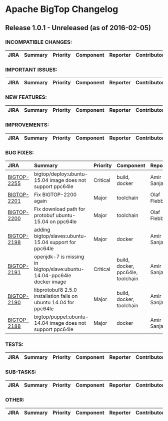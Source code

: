 
<!---
# Licensed to the Apache Software Foundation (ASF) under one
# or more contributor license agreements.  See the NOTICE file
# distributed with this work for additional information
# regarding copyright ownership.  The ASF licenses this file
# to you under the Apache License, Version 2.0 (the
# "License"); you may not use this file except in compliance
# with the License.  You may obtain a copy of the License at
#
#     http://www.apache.org/licenses/LICENSE-2.0
#
# Unless required by applicable law or agreed to in writing, software
# distributed under the License is distributed on an "AS IS" BASIS,
# WITHOUT WARRANTIES OR CONDITIONS OF ANY KIND, either express or implied.
# See the License for the specific language governing permissions and
# limitations under the License.
-->
# Apache BigTop Changelog

## Release 1.0.1 - Unreleased (as of 2016-02-05)

### INCOMPATIBLE CHANGES:

| JIRA | Summary | Priority | Component | Reporter | Contributor |
|:---- |:---- | :--- |:---- |:---- |:---- |


### IMPORTANT ISSUES:

| JIRA | Summary | Priority | Component | Reporter | Contributor |
|:---- |:---- | :--- |:---- |:---- |:---- |


### NEW FEATURES:

| JIRA | Summary | Priority | Component | Reporter | Contributor |
|:---- |:---- | :--- |:---- |:---- |:---- |


### IMPROVEMENTS:

| JIRA | Summary | Priority | Component | Reporter | Contributor |
|:---- |:---- | :--- |:---- |:---- |:---- |


### BUG FIXES:

| JIRA | Summary | Priority | Component | Reporter | Contributor |
|:---- |:---- | :--- |:---- |:---- |:---- |
| [BIGTOP-2255](https://issues.apache.org/jira/browse/BIGTOP-2255) | bigtop/deploy:ubuntu-15.04 image does not support ppc64le |  Critical | build, docker | Amir Sanjar | Amir Sanjar |
| [BIGTOP-2201](https://issues.apache.org/jira/browse/BIGTOP-2201) | Fix BIGTOP-2200 again |  Major | toolchain | Olaf Flebbe | Olaf Flebbe |
| [BIGTOP-2200](https://issues.apache.org/jira/browse/BIGTOP-2200) | Fix download path for protobuf ubuntu-15.04 on ppc64le |  Major | toolchain | Olaf Flebbe | Olaf Flebbe |
| [BIGTOP-2198](https://issues.apache.org/jira/browse/BIGTOP-2198) | adding bigtop/slaves:ubuntu-15.04 support for ppc64le |  Major | docker | Amir Sanjar | Amir Sanjar |
| [BIGTOP-2191](https://issues.apache.org/jira/browse/BIGTOP-2191) | openjdk-7 is missing in bigtop/slave:ubuntu-14.04-ppc64le docker image |  Critical | build, docker, ppc64le, toolchain | Amir Sanjar | Amir Sanjar |
| [BIGTOP-2190](https://issues.apache.org/jira/browse/BIGTOP-2190) | libprotobuf8 2.5.0 installation fails on ubuntu 14.04 for ppc64le |  Major | build, docker, toolchain | Amir Sanjar | Amir Sanjar |
| [BIGTOP-2188](https://issues.apache.org/jira/browse/BIGTOP-2188) | bigtop/puppet:ubuntu-14.04 image does not support ppc64le |  Major | docker | Amir Sanjar | Amir Sanjar |


### TESTS:

| JIRA | Summary | Priority | Component | Reporter | Contributor |
|:---- |:---- | :--- |:---- |:---- |:---- |


### SUB-TASKS:

| JIRA | Summary | Priority | Component | Reporter | Contributor |
|:---- |:---- | :--- |:---- |:---- |:---- |


### OTHER:

| JIRA | Summary | Priority | Component | Reporter | Contributor |
|:---- |:---- | :--- |:---- |:---- |:---- |


